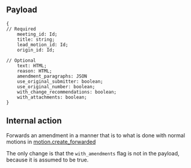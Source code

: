 ## Payload
```
{
// Required
    meeting_id: Id;
    title: string;
    lead_motion_id: Id;
    origin_id: Id;

// Optional
    text: HTML;
    reason: HTML;
    amendment_paragraphs: JSON
    use_original_submitter: boolean;
    use_original_number: boolean;
    with_change_recommendations: boolean;
    with_attachments: boolean;
}
```

## Internal action
Forwards an amendment in a manner that is to what is done with normal motions in [motion.create_forwarded](motion.create_forwarded.md)

The only change is that the `with_amendments` flag is not in the payload, because it is assumed to be true.